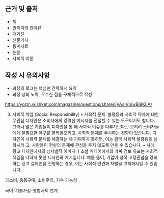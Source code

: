 ## 근거 및 출처
- 책
- 권위자의 인터뷰
- 매거진
- 신문기사
- 통계자료
- 논문
- 사회적 이론

## 작성 시 유의사항
- 과정의 로그는 핵심만 간략하게 요약
- 과정 상의 노력, 우수한 점을 구체적으로 작성

https://yozm.wishket.com/magazine/questions/share/ljVAsIVnjwB6IKLA/

3. 사회적 책임 (Social Responsibility)
• 사회적 문제: 불평등과 사회적 약자에 대한 무관심
디자인은 소비자에게 강력한 메시지를 전달할 수 있는 도구이기도 합니다. 그러나 많은 기업들이 디자인을 통 해 사회적 이슈를 다루기보다는 오히려 소비자들에게 불필요한 욕구를 불러일으키고, 사회적 문제를 무시하는 경향이 있습니다. 디자인이 사회적 문제를 해결하는 데 기여하지 못하면, 이는 결국 사회적 불평등을 심화시키 고, 사람들이 현실의 문제에 관심을 두지 않도록 만들 수 있습니다.
• 사례: 광고 디자인에서의 성차별적 이미지나 소셜 미디어에서의 가짜 정보 유포는 사회적 책임을 다하지 못한 디자인의 예시입니다. 예를 들어, 기업이 성적 고정관념을 강화하는 광고 캠페인을 진행하는 경우, 이는 사회적 편견과 차별을 고착화시킬 수 있습니다.

과소비, 충동구매, 소비주의, 지속 가능성

국어-기술가정-통합사회 연계